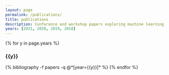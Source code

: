 ```yaml
---
layout: page
permalink: /publications/
title: publications
description: Conference and workshop papers exploring machine learning and computational biology.
years: [2021, 2020, 2019, 2018]
---
```


{% for y in page.years %}
  <h3 class="year">{{y}}</h3>
  {% bibliography -f papers -q @*[year={{y}}]* %}
{% endfor %}
